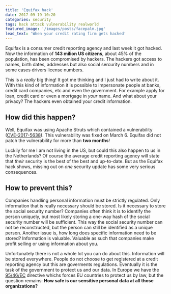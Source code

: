 ```yaml
---
title: 'Equifax hack'
date: 2017-09-19 10:20
categories: security
tags: hack attack vulnerability realworld
featured_image: '/images/posts/facepalm.jpg'
lead_text: 'When your credit rating firm gets hacked'
---
```


Equifax is a consumer credit reporting agency and last week it got hacked. Now
the information of **143 milion US citizens**, about 45% of the population, has
been compromised by hackers. The hackers got access to names, birth dates,
addresses but also social sercurity numbers and in some cases drivers license numbers. 

This is a _really_ big thing! It got me thinking and I just had to write about it.
With this kind of information it is possible to impersonate people at banks,
credit card companies, etc and even the government. For example apply for loan,
credit card or even a mortgage in _your_ name. And what about your privacy?
The hackers even obtained your credit information.

## How did this happen?
Well, Equifax was using Apache Struts which contained a
vulnerability ([CVE-2017-5638](http://www.cvedetails.com/cve/cve-2017-5638)).
This vulnerability was fixed on March 6. Equifax did not patch the vulnerability
for more than **two months**!

Luckily for me I am not living in the US, but could this also happen to us in
the Netherlands? Of course the average credit reporting agency will state that
_their_ security is the best of the best and up-to-date. But as the Equifax hack
shows, missing out on _one_ security update has some very serious consequences.

## How to prevent this?
Companies handling personal information must be strictly regulated. Only
information that is really necessary should be stored. Is it necessary to store
the social security number? Companies often think it is to identify the person
uniquely, but most likely storing a one-way hash of the social security number
will be sufficient. This way the social security number can not be
reconstructed, but the person can still be identified as a unique person.
Another issue is, how long does specific information need to be stored?
Information is valuable. Valuable as such that companies make profit selling
or using information about you.

Unfortunately there is not a whole lot you can do about this. Information will
be stored everywhere. People do not choose to get registered at a credit
reporting agency but this are goverments regulations. Eventually it is the task
of the government to protect us and our data. In Europe we have the
[95/46/EC](http://eur-lex.europa.eu/legal-content/EN/TXT/?uri=celex%3A31995L0046)
directive whichs forces EU countries to protect us by law, but the question
remains: **How safe is our sensitive personal data at all those organizations?**


